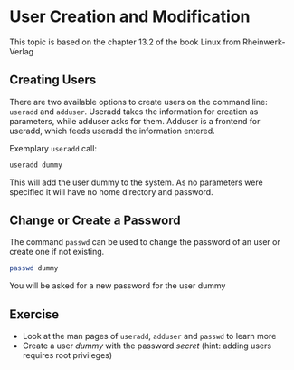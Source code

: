 # User Creation and Modification
This topic is based on the chapter 13.2 of the book Linux from Rheinwerk-Verlag

## Creating Users
There are two available options to create users on the command line: `useradd` and `adduser`.
Useradd takes the information for creation as parameters, while adduser asks for them.
Adduser is a frontend for useradd, which feeds useradd the information entered.

Exemplary `useradd` call:

``` bash
useradd dummy 
```

This will add the user dummy to the system. As no parameters were specified it will have no home directory and password.

## Change or Create a Password
The command `passwd` can be used to change the password of an user or create one if not existing.

``` bash
passwd dummy
```
You will be asked for a new password for the user dummy

## Exercise
- Look at the man pages of `useradd`, `adduser` and `passwd` to learn more
- Create a user *dummy* with the password *secret* (hint: adding users requires root privileges)